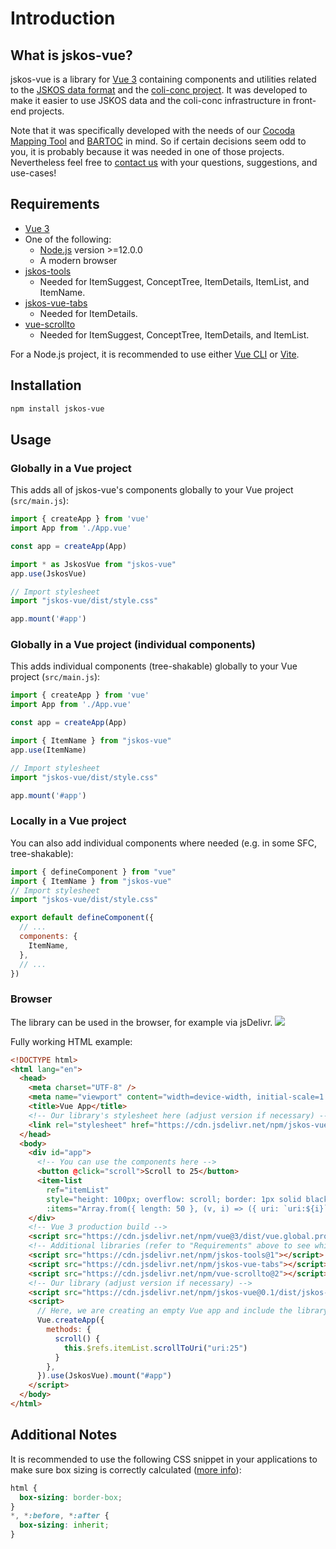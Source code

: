 # Introduction

## What is jskos-vue?
jskos-vue is a library for [Vue 3](https://v3.vuejs.org) containing components and utilities related to the [JSKOS data format](https://gbv.github.io/jskos/) and the [coli-conc project](https://coli-conc.gbv.de). It was developed to make it easier to use JSKOS data and the coli-conc infrastructure in front-end projects.

Note that it was specifically developed with the needs of our [Cocoda Mapping Tool](https://github.com/gbv/cocoda) and [BARTOC](https://github.com/gbv/bartoc.org) in mind. So if certain decisions seem odd to you, it is probably because it was needed in one of those projects. Nevertheless feel free to [contact us](https://github.com/gbv/jskos-vue/issues) with your questions, suggestions, and use-cases!

## Requirements
- [Vue 3](https://v3.vuejs.org)
- One of the following:
  - [Node.js](https://nodejs.org/) version >=12.0.0
  - A modern browser
- [jskos-tools](https://github.com/gbv/jskos-tools)
  - Needed for ItemSuggest, ConceptTree, ItemDetails, ItemList, and ItemName.
- [jskos-vue-tabs](https://github.com/gbv/jskos-vue-tabs)
  - Needed for ItemDetails.
- [vue-scrollto](https://github.com/rigor789/vue-scrollto)
  - Needed for ItemSuggest, ConceptTree, ItemDetails, and ItemList.

For a Node.js project, it is recommended to use either [Vue CLI](https://cli.vuejs.org) or [Vite](https://vitejs.dev).

## Installation
```bash
npm install jskos-vue
```

## Usage
### Globally in a Vue project
This adds all of jskos-vue's components globally to your Vue project (`src/main.js`):
```js
import { createApp } from 'vue'
import App from './App.vue'

const app = createApp(App)

import * as JskosVue from "jskos-vue"
app.use(JskosVue)

// Import stylesheet
import "jskos-vue/dist/style.css"

app.mount('#app')
```

### Globally in a Vue project (individual components)
This adds individual components (tree-shakable) globally to your Vue project (`src/main.js`):
```js
import { createApp } from 'vue'
import App from './App.vue'

const app = createApp(App)

import { ItemName } from "jskos-vue"
app.use(ItemName)

// Import stylesheet
import "jskos-vue/dist/style.css"

app.mount('#app')
```

### Locally in a Vue project
You can also add individual components where needed (e.g. in some SFC, tree-shakable):
```js
import { defineComponent } from "vue"
import { ItemName } from "jskos-vue"
// Import stylesheet
import "jskos-vue/dist/style.css"

export default defineComponent({
  // ...
  components: {
    ItemName,
  },
  // ...
})
```

### Browser
The library can be used in the browser, for example via jsDelivr. [![](https://data.jsdelivr.com/v1/package/npm/jskos-vue/badge?style=rounded)](https://www.jsdelivr.com/package/npm/jskos-vue)

Fully working HTML example:
```html
<!DOCTYPE html>
<html lang="en">
  <head>
    <meta charset="UTF-8" />
    <meta name="viewport" content="width=device-width, initial-scale=1.0" />
    <title>Vue App</title>
    <!-- Our library's stylesheet here (adjust version if necessary) -->
    <link rel="stylesheet" href="https://cdn.jsdelivr.net/npm/jskos-vue@0.1/dist/style.css">
  </head>
  <body>
    <div id="app">
      <!-- You can use the components here -->
      <button @click="scroll">Scroll to 25</button>
      <item-list
        ref="itemList"
        style="height: 100px; overflow: scroll; border: 1px solid black; margin-top: 20px;"
        :items="Array.from({ length: 50 }, (v, i) => ({ uri: `uri:${i}`, notation: [`${i}`], prefLabel: { en: `Test ${i}` }}))" />
    </div>
    <!-- Vue 3 production build -->
    <script src="https://cdn.jsdelivr.net/npm/vue@3/dist/vue.global.prod.js"></script>
    <!-- Additional libraries (refer to "Requirements" above to see which are needed) -->
    <script src="https://cdn.jsdelivr.net/npm/jskos-tools@1"></script>
    <script src="https://cdn.jsdelivr.net/npm/jskos-vue-tabs"></script>
    <script src="https://cdn.jsdelivr.net/npm/vue-scrollto@2"></script>
    <!-- Our library (adjust version if necessary) -->
    <script src="https://cdn.jsdelivr.net/npm/jskos-vue@0.1/dist/jskos-vue.umd.min.js"></script>
    <script>
      // Here, we are creating an empty Vue app and include the library as a plugin.
      Vue.createApp({
        methods: {
          scroll() {
            this.$refs.itemList.scrollToUri("uri:25")
          }
        },
      }).use(JskosVue).mount("#app")
    </script>
  </body>
</html>
```

## Additional Notes
It is recommended to use the following CSS snippet in your applications to make sure box sizing is correctly calculated ([more info](https://css-tricks.com/inheriting-box-sizing-probably-slightly-better-best-practice/)):

```css
html {
  box-sizing: border-box;
}
*, *:before, *:after {
  box-sizing: inherit;
}
```
